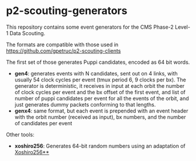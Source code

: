 # p2-scouting-generators

This repository contains some event generators for the CMS Phase-2 Level-1 Data Scouting.

The formats are compatible with those used in https://github.com/gpetruc/p2-scouting-clients

The first set of those generates Puppi candidates, encoded as 64 bit words.
 * **gen4**: generates events with N candidates, sent out on 4 links, with usually 54 clock cycles per event (tmux period 6, 9 clocks per bx). 
       The generator is deterministic, it receives in input at each orbit the number of clock cycles per event and the bx offset of the first event,
       and list of number of puppi candidates per event for all the events of the orbit, and just generates dummy packets conforming to that lengths.
 * **genx4**: same format, but each event is prepended with an event header with the orbit number (received as input), bx numbers, and the number of candidates per event

Other tools:
 * **xoshiro256**: Generates 64-bit random numbers using an adaptation of [Xoshiro256**](https://en.wikipedia.org/wiki/Xorshift#xoshiro256**) 

